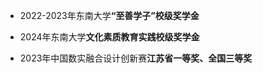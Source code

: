 - 2022-2023年东南大学<strong>“至善学子”校级奖学金</strong>

- 2024年东南大学<strong>文化素质教育实践校级奖学金</strong>

- 2023年中国数实融合设计创新赛<strong>江苏省一等奖、全国三等奖</strong>


